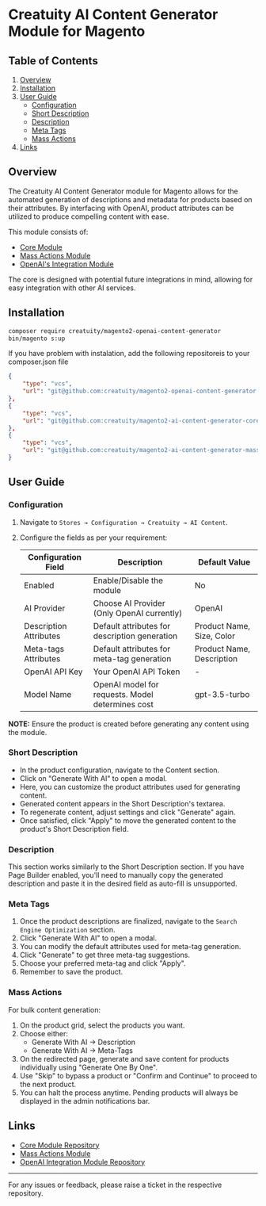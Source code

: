 # Creatuity AI Content Generator Module for Magento

## Table of Contents
1. [Overview](#overview)
2. [Installation](#installation)
3. [User Guide](#user-guide)
    - [Configuration](#configuration)
    - [Short Description](#short-description)
    - [Description](#description)
    - [Meta Tags](#meta-tags)
    - [Mass Actions](#mass-actions)
4. [Links](#links)

## Overview
The Creatuity AI Content Generator module for Magento allows for the automated generation of descriptions and metadata for products based on their attributes. By interfacing with OpenAI, product attributes can be utilized to produce compelling content with ease.

This module consists of:
- [Core Module](https://github.com/creatuity/magento2-ai-content-generator-core)
- [Mass Actions Module](https://github.com/creatuity/magento2-ai-content-generator-mass-actions)
- [OpenAI's Integration Module](https://github.com/creatuity/magento2-openai-content-generator)

The core is designed with potential future integrations in mind, allowing for easy integration with other AI services.

## Installation
```bash
composer require creatuity/magento2-openai-content-generator
bin/magento s:up
```
If you have problem with instalation, add the following repositoreis to your composer.json file

```json
{
    "type": "vcs",
    "url": "git@github.com:creatuity/magento2-openai-content-generator.git"
},
{
    "type": "vcs",
    "url": "git@github.com:creatuity/magento2-ai-content-generator-core.git"
},
{
    "type": "vcs",
    "url": "git@github.com:creatuity/magento2-ai-content-generator-mass-actions.git"
}
```

## User Guide

### Configuration
1. Navigate to `Stores → Configuration → Creatuity → AI Content`.
2. Configure the fields as per your requirement:

    | Configuration Field    | Description | Default Value |
    |------------------------|-------------|---------------|
    | Enabled                | Enable/Disable the module | No |
    | AI Provider            | Choose AI Provider (Only OpenAI currently) | OpenAI |
    | Description Attributes | Default attributes for description generation | Product Name, Size, Color |
    | Meta-tags Attributes   | Default attributes for meta-tag generation | Product Name, Description |
    | OpenAI API Key         | Your OpenAI API Token | - |
    | Model Name             | OpenAI model for requests. Model determines cost | gpt-3.5-turbo |

**NOTE:** Ensure the product is created before generating any content using the module.

### Short Description
- In the product configuration, navigate to the Content section.
- Click on "Generate With AI" to open a modal.
- Here, you can customize the product attributes used for generating content.
- Generated content appears in the Short Description's textarea.
- To regenerate content, adjust settings and click "Generate" again.
- Once satisfied, click "Apply" to move the generated content to the product's Short Description field.

### Description
This section works similarly to the Short Description section. If you have Page Builder enabled, you'll need to manually copy the generated description and paste it in the desired field as auto-fill is unsupported.

### Meta Tags
1. Once the product descriptions are finalized, navigate to the `Search Engine Optimization` section.
2. Click "Generate With AI" to open a modal.
3. You can modify the default attributes used for meta-tag generation.
4. Click "Generate" to get three meta-tag suggestions.
5. Choose your preferred meta-tag and click "Apply".
6. Remember to save the product.

### Mass Actions
For bulk content generation:
1. On the product grid, select the products you want.
2. Choose either:
    - Generate With AI → Description
    - Generate With AI → Meta-Tags
3. On the redirected page, generate and save content for products individually using "Generate One By One".
4. Use "Skip" to bypass a product or "Confirm and Continue" to proceed to the next product.
5. You can halt the process anytime. Pending products will always be displayed in the admin notifications bar.

## Links
- [Core Module Repository](https://github.com/creatuity/magento2-ai-content-generator-core)
- [Mass Actions Module](https://github.com/creatuity/magento2-ai-content-generator-mass-actions)
- [OpenAI Integration Module Repository](https://github.com/creatuity/magento2-openai-content-generator)

---

For any issues or feedback, please raise a ticket in the respective repository.
